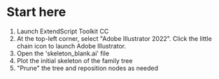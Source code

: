 # Start here

1. Launch ExtendScript Toolkit CC
2. At the top-left corner, select "Adobe Illustrator 2022". Click the little chain icon to launch Adobe Illustrator.
3. Open the 'skeleton_blank.ai' file
4. Plot the initial skeleton of the family tree
5. "Prune" the tree and reposition nodes as needed

